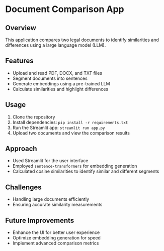 # Document Comparison App

## Overview
This application compares two legal documents to identify similarities and differences using a large language model (LLM).

## Features
- Upload and read PDF, DOCX, and TXT files
- Segment documents into sentences
- Generate embeddings using a pre-trained LLM
- Calculate similarities and highlight differences

## Usage
1. Clone the repository
2. Install dependencies: `pip install -r requirements.txt`
3. Run the Streamlit app: `streamlit run app.py`
4. Upload two documents and view the comparison results

## Approach
- Used Streamlit for the user interface
- Employed `sentence-transformers` for embedding generation
- Calculated cosine similarities to identify similar and different segments

## Challenges
- Handling large documents efficiently
- Ensuring accurate similarity measurements

## Future Improvements
- Enhance the UI for better user experience
- Optimize embedding generation for speed
- Implement advanced comparison metrics
